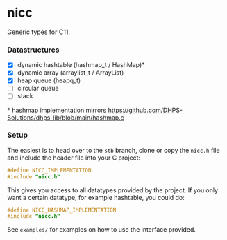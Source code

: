 # nicc
Generic types for C11.

### Datastructures
- [x] dynamic hashtable (hashmap_t / HashMap)*
- [x] dynamic array (arraylist_t / ArrayList)
- [x] heap queue (heapq_t)
- [ ] circular queue
- [ ] stack

\* hashmap implementation mirrors https://github.com/DHPS-Solutions/dhps-lib/blob/main/hashmap.c

### Setup
The easiest is to head over to the `stb` branch, clone or copy the `nicc.h` file and include the header file into your C project:
```c
#define NICC_IMPLEMENTATION
#include "nicc.h"
```
This gives you access to all datatypes provided by the project. If you only want a certain datatype, for example hashtable, you could do:
```c
#define NICC_HASHMAP_IMPLEMENTATION
#include "nicc.h"
```

See `examples/` for examples on how to use the interface provided.

